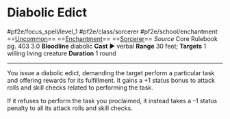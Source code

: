 # Diabolic Edict
#pf2e/focus_spell/level_1 #pf2e/class/sorcerer #pf2e/school/enchantment 
==[Uncommon](rules/traits/uncommon.md)== ==[Enchantment](rules/traits/enchantment.md)== ==[Sorcerer](rules/traits/sorcerer.md)==
*Source* Core Rulebook pg. 403 3.0
**Bloodline** diabolic
**Cast** ► verbal
**Range** 30 feet; **Targets** 1 willing living creature
**Duration** 1 round

---
You issue a diabolic edict, demanding the target perform a particular task and offering rewards for its fulfillment. It gains a +1 status bonus to attack rolls and skill checks related to performing the task.

If it refuses to perform the task you proclaimed, it instead takes a –1 status penalty to all its attack rolls and skill checks.